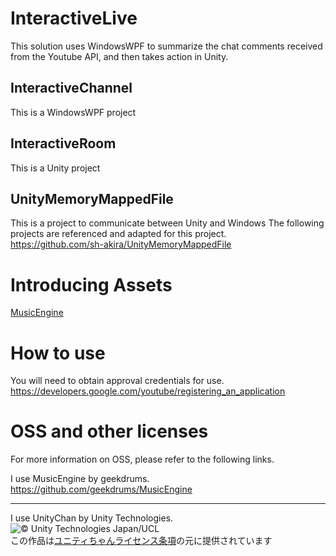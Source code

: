 # InteractiveLive
This solution uses WindowsWPF to summarize the chat comments received from the Youtube API, and then takes action in Unity.

## InteractiveChannel
This is a WindowsWPF project

## InteractiveRoom
This is a Unity project

## UnityMemoryMappedFile
This is a project to communicate between Unity and Windows
The following projects are referenced and adapted for this project.  
https://github.com/sh-akira/UnityMemoryMappedFile

# Introducing Assets
[MusicEngine](https://github.com/geekdrums/MusicEngine)

# How to use
You will need to obtain approval credentials for use.  
https://developers.google.com/youtube/registering_an_application


# OSS and other licenses
For more information on OSS, please refer to the following links.  

I use MusicEngine by geekdrums.  
https://github.com/geekdrums/MusicEngine

---

I use UnityChan by Unity Technologies.  
![© Unity Technologies Japan/UCL](https://unity-chan.com/images/imageLicenseLogo.png "© Unity Technologies Japan/UCL")
<br>この作品は[ユニティちゃんライセンス条項](https://unity-chan.com/contents/license_jp/)の元に提供されています
